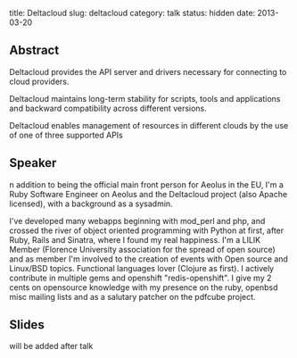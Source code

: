 title: Deltacloud
slug: deltacloud
category: talk
status: hidden
date: 2013-03-20

Abstract
---------

Deltacloud provides the API server and drivers necessary for connecting to
cloud providers.

Deltacloud maintains long-term stability for scripts, tools and applications
and backward compatibility across different versions.

Deltacloud enables management of resources in different clouds by the use of
one of three supported APIs

Speaker
-------

n addition to being the official main front person for Aeolus in the EU,
I'm a Ruby Software Engineer on Aeolus and the Deltacloud project (also Apache
licensed),
with a background as a sysadmin.

I've developed many webapps beginning with mod_perl and php, and crossed
the river of object oriented programming with Python at first, after Ruby,
Rails and Sinatra, where I found my real happiness.
I'm a LILIK Member (Florence University association for the spread of open
source)
and as member I'm involved to the creation of events with Open source and
Linux/BSD topics.
Functional languages lover (Clojure as first).
I actively contribute in multiple gems and openshift "redis-openshift".
I give my 2 cents on opensource knowledge with my presence on the ruby,
openbsd misc mailing lists and as a salutary patcher on the pdfcube project.

Slides
------
will be added after talk

